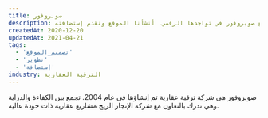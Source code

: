 ```yaml
---
title: صوبروفور
description: تعاونت يونيفارواب مع صوبروفور في تواجدها الرقمي. أنشأنا الموقع ونقدم إستضافته.
createdAt: 2020-12-20
updatedAt: 2021-04-21
tags:
  - 'تصميم_الموقع'
  - 'تطوير'
  - 'إستضافة'
industry: الترقية العقارية
---
```


صوبروفور هي شركة ترقية عقارية تم إنشاؤها في عام 2004. تجمع بين الكفاءة والدراية وهي تدرك بالتعاون مع شركة الإنجاز الريج مشاريع عقارية ذات جودة عالية.
